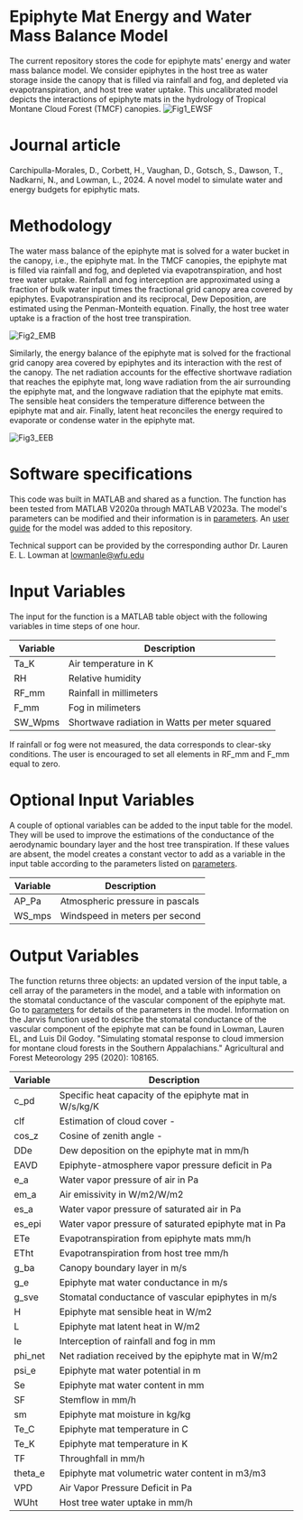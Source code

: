# Epiphyte Mat Energy and Water Mass Balance Model
The current repository stores the code for epiphyte mats' energy and water mass balance model. We consider epiphytes in the host tree as water storage inside the canopy that is filled via rainfall and fog, and depleted via evapotranspiration, and host tree water uptake. This uncalibrated model depicts the interactions of epiphyte mats in the hydrology of Tropical Montane Cloud Forest (TMCF) canopies. 
![Fig1_EWSF](https://github.com/user-attachments/assets/917ad192-96f3-42bf-a8fe-7df3b973b1ec)

# Journal article
Carchipulla-Morales, D., Corbett, H., Vaughan, D., Gotsch, S., Dawson, T., Nadkarni, N., and Lowman, L., 2024. A novel model to simulate water and energy budgets for epiphytic mats.

# Methodology
The water mass balance of the epiphyte mat is solved for a water bucket in the canopy, i.e., the epiphyte mat. In the TMCF canopies, the epiphyte mat is filled via rainfall and fog, and depleted via evapotranspiration, and host tree water uptake. Rainfall and fog interception are approximated using a fraction of bulk water input times the fractional grid canopy area covered by epiphytes. Evapotranspiration and its reciprocal, Dew Deposition, are estimated using the Penman-Monteith equation. Finally, the host tree water uptake is a fraction of the host tree transpiration.

![Fig2_EMB](https://github.com/user-attachments/assets/495d0695-ed9e-46da-b05c-8755802f6932)

Similarly, the energy balance of the epiphyte mat is solved for the fractional grid canopy area covered by epiphytes and its interaction with the rest of the canopy. The net radiation accounts for the effective shortwave radiation that reaches the epiphyte mat, long wave radiation from the air surrounding the epiphyte mat, and the longwave radiation that the epiphyte mat emits. The sensible heat considers the temperature difference between the epiphyte mat and air. Finally, latent heat reconciles the energy required to evaporate or condense water in the epiphyte mat. 

![Fig3_EEB](https://github.com/user-attachments/assets/84cdb0be-baa5-4806-bc50-2f2973e0e823)

# Software specifications
This code was built in MATLAB and shared as a function. The function has been tested from MATLAB V2020a through MATLAB V2023a. The model's parameters can be modified and their information is in [parameters](Parameters.txt). An [user guide](https://github.com/DavidCarMor/EWB/User_guide) for the model was added to this repository.

Technical support can be provided by the corresponding author Dr. Lauren E. L. Lowman at lowmanle@wfu.edu

# Input Variables
The input for the function is a MATLAB table object with the following variables in time steps of one hour. 

| Variable | Description |
| ------------- | ------------- |
| Ta_K | Air temperature in K |
| RH | Relative humidity |
| RF_mm | Rainfall in millimeters |
| F_mm | Fog in milimeters |
| SW_Wpms | Shortwave radiation in Watts per meter squared | 

If rainfall or fog were not measured, the data corresponds to clear-sky conditions. The user is encouraged to set all elements in RF_mm and F_mm equal to zero.

# Optional Input Variables
A couple of optional variables can be added to the input table for the model. They will be used to improve the estimations of the conductance of the aerodynamic boundary layer and the host tree transpiration. If these values are absent, the model creates a constant vector to add as a variable in the input table according to the parameters listed on [parameters](Parameters.txt).

| Variable | Description |
| ------------- | ------------- |
| AP_Pa | Atmospheric pressure in pascals|
| WS_mps | Windspeed in meters per second |

# Output Variables
The function returns three objects: an updated version of the input table, a cell array of the parameters in the model, and a table with information on the stomatal conductance of the vascular component of the epiphyte mat. Go to [parameters](Parameters.txt) for details of the parameters in the model. Information on the Jarvis function used to describe the stomatal conductance of the vascular component of the epiphyte mat can be found in Lowman, Lauren EL, and Luis Dil Godoy. "Simulating stomatal response to cloud immersion for montane cloud forests in the Southern Appalachians." Agricultural and Forest Meteorology 295 (2020): 108165.

| Variable | Description |
| ------------- | ------------- |
| c_pd | Specific heat capacity of the epiphyte mat in W/s/kg/K |
| clf | Estimation of cloud cover - | 
| cos_z | Cosine of zenith angle - |
| DDe | Dew deposition on the epiphyte mat in mm/h |
| EAVD | Epiphyte-atmosphere vapor pressure deficit in Pa |
| e_a | Water vapor pressure of air in Pa |
| em_a | Air emissivity in W/m2/W/m2 |
| es_a | Water vapor pressure of saturated air in Pa | 
| es_epi | Water vapor pressure of saturated epiphyte mat in Pa | 
| ETe | Evapotranspiration from epiphyte mats mm/h |
| ETht | Evapotranspiration from host tree mm/h |
| g_ba | Canopy boundary layer in m/s |
| g_e | Epiphyte mat water conductance in m/s |
| g_sve | Stomatal conductance of vascular epiphytes in m/s |
| H | Epiphyte mat sensible heat in W/m2 |
| L | Epiphyte mat latent heat in W/m2 |
| Ie | Interception of rainfall and fog in mm |
| phi_net | Net radiation received by the epiphyte mat in W/m2 |
| psi_e | Epiphyte mat water potential in m |
| Se | Epiphyte mat water content in mm |
| SF | Stemflow in mm/h |
| sm | Epiphyte mat moisture in kg/kg |
| Te_C | Epiphyte mat temperature in C |
| Te_K | Epiphyte mat temperature in K |
| TF | Throughfall in mm/h |
| theta_e | Epiphyte mat volumetric water content in m3/m3 | 
| VPD | Air Vapor Pressure Deficit in Pa |
| WUht | Host tree water uptake in mm/h |

